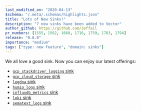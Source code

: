 ```yaml
---
last_modified_on: "2020-04-13"
$schema: "/.meta/.schemas/highlights.json"
title: "Lots of New Sinks!"
description: "7 new sinks have been added to Vector"
author_github: https://github.com/Jeffail
pr_numbers: [1555, 1562, 1668, 1716, 1759, 1783, 1794]
release: "0.8.0"
importance: "medium"
tags: ["type: new feature", "domain: sinks"]
---
```


We all love a good sink. Now you can enjoy our latest offerings:

* [`gcp_stackdriver_logging` sink][docs.sinks.gcp_stackdriver_logs]
* [`gcp_cloud_storage` sink][docs.sinks.gcp_cloud_storage]
* [`logdna` sink][docs.sinks.logdna]
* [`humio_logs` sink][docs.sinks.humio_logs]
* [`influxdb_metrics` sink][docs.sinks.influxdb_metrics]
* [`loki` sink][docs.sinks.loki]
* [`sematext_logs` sink][docs.sinks.sematext_logs]


[docs.sinks.gcp_cloud_storage]: /docs/reference/sinks/gcp_cloud_storage/
[docs.sinks.gcp_stackdriver_logs]: /docs/reference/sinks/gcp_stackdriver_logs/
[docs.sinks.humio_logs]: /docs/reference/sinks/humio_logs/
[docs.sinks.influxdb_metrics]: /docs/reference/sinks/influxdb_metrics/
[docs.sinks.logdna]: /docs/reference/sinks/logdna/
[docs.sinks.loki]: /docs/reference/sinks/loki/
[docs.sinks.sematext_logs]: /docs/reference/sinks/sematext_logs/
